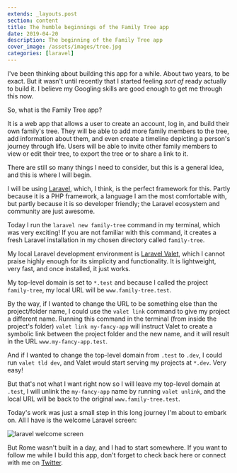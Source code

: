 ```yaml
---
extends: _layouts.post
section: content
title: The humble beginnings of the Family Tree app
date: 2019-04-20
description: The beginning of the Family Tree app
cover_image: /assets/images/tree.jpg
categories: [laravel]
---
```

I've been thinking about building this app for a while. About two years, to be exact. But it wasn't until recently that I started feeling _sort of_ ready actually to build it. I believe my Googling skills are good enough to get me through this now.

So, what is the Family Tree app? 

It is a web app that allows a user to create an account, log in, and build their own family's tree. They will be able to add more family members to the tree, add information about them, and even create a timeline depicting a person's journey through life. Users will be able to invite other family members to view or edit their tree, to export the tree or to share a link to it.

There are still so many things I need to consider, but this is a general idea, and this is where I will begin.

I will be using [Laravel](https://www.laravel.com), which, I think, is the perfect framework for this. Partly because it is a PHP framework, a language I am the most comfortable with, but partly because it is so developer friendly; the Laravel ecosystem and community are just awesome.

Today I run the `laravel new family-tree` command in my terminal, which was very exciting! If you are not familiar with this command, it creates a fresh Laravel installation in my chosen directory called `family-tree`. 

My local Laravel development environment is [Laravel Valet](https://laravel.com/docs/5.8/valet), which I cannot praise highly enough for its simplicity and functionality. It is lightweight, very fast, and once installed, it just works.

My top-level domain is set to `*.test` and because I called the project `family-tree`, my local URL will be `www.family-tree.test`. 

By the way, if I wanted to change the URL to be something else than the project/folder name, I could use the `valet link` command to give my project a different name. Running this command in the terminal (from inside the project's folder) `valet link my-fancy-app` will instruct Valet to create a symbolic link between the project folder and the new name, and it will result in the URL `www.my-fancy-app.test`. 

And if I wanted to change the top-level domain from `.test` to `.dev`, I could run `valet tld dev`, and Valet would start serving my projects at `*.dev`. Very easy!

But that's not what I want right now so I will leave my top-level domain at `.test`, I will unlink the `my-fancy-app` name by running `valet unlink`, and the local URL will be back to the original `www.family-tree.test`. 

Today's work was just a small step in this long journey I'm about to embark on. All I have is the welcome Laravel screen:

![laravel welcome screen](../../assets/images/laravel-welcome.png)

But Rome wasn't built in a day, and I had to start somewhere. If you want to follow me while I build this app, don't forget to check back here or connect with me on [Twitter](https://www.twitter.com/zk433). 
